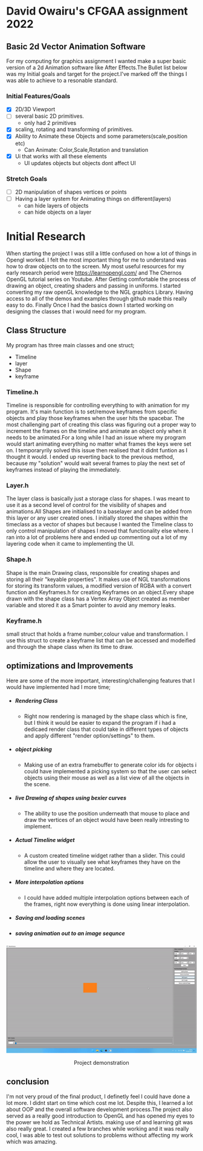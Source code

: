 # David Owairu's CFGAA assignment 2022
## Basic 2d Vector Animation Software
For my computing for graphics assignment I wanted make a super basic version of a 2d Animation software like After Effects.The Bullet list below was my Initial goals and target for the project.I've marked off the things I was able to achieve to a resonable standard.

### Initial Features/Goals
- [x] 2D/3D Viewport 
- [ ] several basic 2D primitives.
  - only had 2 primitives 
- [x] scaling, rotating and transforming of primitives.
- [x] Ability to Animate these Objects and some parameters(scale,position etc)
  - Can Animate: Color,Scale,Rotation and translation 
- [x] Ui that works with all these elements
  - UI updates objects but objects dont affect UI

### Stretch Goals
- [ ] 2D manipulation of shapes vertices or points
- [ ] Having a layer system for Animating things on different(layers)
  - can hide layers of objects
  - can hide objects on a layer

# Initial Research
When starting the project I was still a little confused on how a lot of things in Opengl worked. I felt the most important thing for me to understand was how to draw objects on to the screen. My most useful resources for my early research period were https://learnopengl.com/ and The Chernos OpenGL tutorial series on Youtube.
After Getting comfortable the process of drawing an object, creating shaders and passing in uniforms. I started converting my raw openGL knowledge to the NGL graphics Library. Having access to all of the demos and examples through github made this really easy to do. Finally Once I had the basics down I started working on designing the classes that i would need for my program.

## Class Structure
My program has three main classes and one struct;
- Timeline
- layer
- Shape
- keyframe

### Timeline.h
Timeline is responsible for controlling everything to with animation for my program. It's main function is to set/remove keyframes from specific objects and play those keyframes when the user hits the spacebar. The most challenging part of creating this class was figuring out a proper way to increment the frames on the timeline and animate an object only when it needs to be animated.For a long while I had an issue where my program would start animating everything no matter what frames the keys were set on. I temporaryrily solved this issue then realised that it didnt funtion as I thought it would. I ended up reverting back to the previous method, because my "solution" would wait several frames to play the next set of keyframes instead of playing the immediately.

### Layer.h
The layer class is basically just a storage class for shapes. I was meant to use it as a second level of control for the visibility of shapes and animations.All Shapes are initialised to a baselayer and can be added from this layer or any user created ones. I initially stored the shapes within the timeclass as a vector of shapes but because I wanted the Timeline class to only control manipulation of shapes I moved that functionality else where. I ran into a lot of problems here and ended up commenting out a lot of my layering code when it came to implementing the UI.

### Shape.h
Shape is the main Drawing class, responsible for creating shapes and storing all their "keyable properties". It makes use of NGL transformations for storing its transform values, a modified version of RGBA with a convert function and Keyframes.h for creating Keyframes on an object.Every shape drawn with the shape class has a Vertex Array Object created as member variable and stored it as a Smart pointer to avoid any memory leaks.

### Keyframe.h
small struct that holds a frame number,colour value and transformation. I use this struct to create a keyframe list that can be accessed and modeified and  through the shape class when its time to draw.

## optimizations and Improvements
Here are some of the more important, interesting/challenging features that I would have implemented had I more time; 
- ##### Rendering Class
  - Right now rendering is managed by the shape class which is fine, but I think it would be easier to expand the program if i had a dedicaed render class that could    take in different types of objects and apply different "render option/settings" to them.  
- ##### object picking
   - Making use of an extra framebuffer to generate color ids for objects i could have implemented a picking system so that the user can select objects using their mouse as well as a list view of all the objects in the scene. 
- ##### live Drawing of shapes using bexier curves
  - The ability to use the position underneath that mouse to place and draw the vertices of an object would have been really intresting to implement. 
- ##### Actual Timeline widget
  - A custom created timeline widget rather than a slider. This could allow the user to visually see what keyframes they have on the timeline and where they are located. 
- ##### More interpolation options
  - I could have added multiple interpolation options between each of the frames, right now everything is done using linear interpolation.   
- ##### Saving and loading scenes
- ##### saving animation out to an image sequnce

<p align="center">
<img
src="images/demonstration.gif"
alt="demonstration"
title="demonstration"/>
</p>
<p align="center">Project demonstration</p>


## conclusion
I'm not very proud of the final product, I definetly feel I could have done a lot more. I didnt start on time which cost me lot. Despite this, I learned a lot about OOP and the overall software development process.The project also served as a really good introduction to OpenGL and has opened my eyes to the power we hold as Technical Artists. making use of and learning git was also really  great. I created a few branches while working and it was really cool, I was able to test out solutions to problems without affecting my work which was amazing.   
